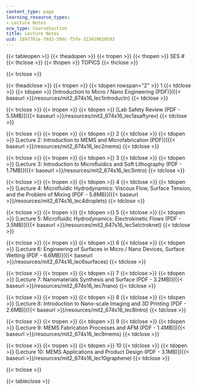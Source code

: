 ```yaml
---
content_type: page
learning_resource_types:
- Lecture Notes
ocw_type: CourseSection
title: Lecture Notes
uid: 1897761e-78d3-59dc-f5fe-323459810593
---
```


{{< tableopen >}}
{{< theadopen >}}
{{< tropen >}}
{{< thopen >}}
SES #
{{< thclose >}}
{{< thopen >}}
TOPICS
{{< thclose >}}

{{< trclose >}}

{{< theadclose >}}
{{< tropen >}}
{{< tdopen rowspan="2" >}}
1
{{< tdclose >}}
{{< tdopen >}}
[Introduction to Micro / Nano Engineering (PDF)]({{< baseurl >}}/resources/mit2_674s16_lec1introductn)
{{< tdclose >}}

{{< trclose >}}
{{< tropen >}}
{{< tdopen >}}
[Lab Safety Review (PDF - 5.5MB)]({{< baseurl >}}/resources/mit2_674s16_lec1asaftyrev)
{{< tdclose >}}

{{< trclose >}}
{{< tropen >}}
{{< tdopen >}}
2
{{< tdclose >}}
{{< tdopen >}}
[Lecture 2: Introduction to MEMS and Microfabrication (PDF)]({{< baseurl >}}/resources/mit2_674s16_lec2mems)
{{< tdclose >}}

{{< trclose >}}
{{< tropen >}}
{{< tdopen >}}
3
{{< tdclose >}}
{{< tdopen >}}
[Lecture 3: Introduction to Microfluidics and Soft Lithography (PDF - 1.7MB)]({{< baseurl >}}/resources/mit2_674s16_lec3intro)
{{< tdclose >}}

{{< trclose >}}
{{< tropen >}}
{{< tdopen >}}
4
{{< tdclose >}}
{{< tdopen >}}
[Lecture 4: Microfluidic Hydrodynamics: Viscous Flow, Surface Tension, and the Problem of Mixing (PDF - 5.8MB)]({{< baseurl >}}/resources/mit2_674s16_lec4droplets)
{{< tdclose >}}

{{< trclose >}}
{{< tropen >}}
{{< tdopen >}}
5
{{< tdclose >}}
{{< tdopen >}}
[Lecture 5: Microfluidic Hydrodynamics: Electrokinetic Flows (PDF - 3.5MB)]({{< baseurl >}}/resources/mit2_647s16_lec5elctroknet)
{{< tdclose >}}

{{< trclose >}}
{{< tropen >}}
{{< tdopen >}}
6
{{< tdclose >}}
{{< tdopen >}}
[Lecture 6: Engineering of Surfaces in Micro / Nano Devices, Surface Wetting (PDF - 6.6MB)]({{< baseurl >}}/resources/mit2_674s16_lec6surfaces)
{{< tdclose >}}

{{< trclose >}}
{{< tropen >}}
{{< tdopen >}}
7
{{< tdclose >}}
{{< tdopen >}}
[Lecture 7: Nanomaterials Synthesis and Surface (PDF - 3.2MB)]({{< baseurl >}}/resources/mit2_674s16_lec7nano)
{{< tdclose >}}

{{< trclose >}}
{{< tropen >}}
{{< tdopen >}}
8
{{< tdclose >}}
{{< tdopen >}}
[Lecture 8: Introduction to Nano-scale Imaging and 3D Printing (PDF - 2.6MB)]({{< baseurl >}}/resources/mit2_674s16_lec8intro)
{{< tdclose >}}

{{< trclose >}}
{{< tropen >}}
{{< tdopen >}}
9
{{< tdclose >}}
{{< tdopen >}}
[Lecture 9: MEMS Fabrication Processes and AFM (PDF - 1.4MB)]({{< baseurl >}}/resources/mit2_674s16_lec9mems)
{{< tdclose >}}

{{< trclose >}}
{{< tropen >}}
{{< tdopen >}}
10
{{< tdclose >}}
{{< tdopen >}}
[Lecture 10: MEMS Applications and Product Design (PDF - 3.1MB)]({{< baseurl >}}/resources/mit2_674s16_lec10graphene)
{{< tdclose >}}

{{< trclose >}}

{{< tableclose >}}